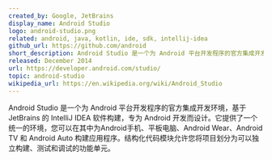 ```yaml
---
created_by: Google, JetBrains
display_name: Android Studio
logo: android-studio.png
related: android, java, kotlin, ide, sdk, intellij-idea
github_url: https://github.com/android
short_description: Android Studio 是一个为 Android 平台开发程序的官方集成开发环境。
released: December 2014
url: https://developer.android.com/studio/
topic: android-studio
wikipedia_url: https://en.wikipedia.org/wiki/Android_Studio
---
```

Android Studio 是一个为 Android 平台开发程序的官方集成开发环境，基于 JetBrains 的 IntelliJ IDEA 软件构建，专为 Android 开发而设计。它提供了一个统一的环境，您可以在其中为Android手机、平板电脑、Android Wear、Android TV 和 Android Auto 构建应用程序。结构化代码模块允许您将项目划分为可以独立构建、测试和调试的功能单元。